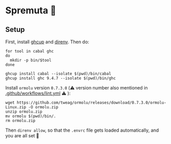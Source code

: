# Spremuta 🍊

## Setup

First, install [ghcup](https://www.haskell.org/ghcup/) and [direnv](https://direnv.net/). Then do:

```shell
for tool in cabal ghc
do
  mkdir -p bin/$tool
done

ghcup install cabal --isolate $(pwd)/bin/cabal
ghcup install ghc 9.4.7 --isolate $(pwd)/bin/ghc
```

Install `ormolu` version `0.7.3.0` (⚠️ version number also mentioned in
[.github/workflows/lint.yml](./github/workflows/lint.yml) ⚠️ ):

```shell
wget https://github.com/tweag/ormolu/releases/download/0.7.3.0/ormolu-Linux.zip -O ormolu.zip
unzip ormolu.zip
mv ormolu $(pwd)/bin/.
rm ormolu.zip
```

Then `direnv allow`, so that the `.envrc` file gets loaded automatically, and you are all set 🎉
